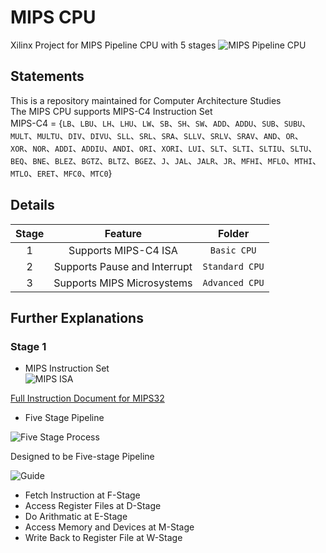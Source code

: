 # MIPS CPU
Xilinx Project for MIPS Pipeline CPU with 5 stages
![MIPS Pipeline CPU](http://www.evangelopoulos.net/wp-content/uploads/2015/03/qC8uK.jpg)
## Statements
This is a repository maintained for Computer Architecture Studies  
The MIPS CPU supports MIPS-C4 Instruction Set  
MIPS-C4 = {`LB`、`LBU`、`LH`、`LHU`、`LW`、`SB`、`SH`、`SW`、`ADD`、`ADDU`、`SUB`、`SUBU`、`MULT`、`MULTU`、`DIV`、`DIVU`、`SLL`、`SRL`、`SRA`、`SLLV`、`SRLV`、`SRAV`、`AND`、`OR`、`XOR`、`NOR`、`ADDI`、`ADDIU`、`ANDI`、`ORI`、`XORI`、`LUI`、`SLT`、`SLTI`、`SLTIU`、`SLTU`、`BEQ`、`BNE`、`BLEZ`、`BGTZ`、`BLTZ`、`BGEZ`、`J`、`JAL`、`JALR`、`JR`、`MFHI`、`MFLO`、`MTHI`、`MTLO`、`ERET`、`MFC0`、`MTC0`}  

## Details
| Stage | Feature | Folder |
| :-: | :-: | :-: |
| 1 | Supports MIPS-C4 ISA | `Basic CPU` |
| 2 | Supports Pause and Interrupt | `Standard CPU` |
| 3 | Supports MIPS Microsystems | `Advanced CPU` |

## Further Explanations
### Stage 1
* MIPS Instruction Set  
![MIPS ISA](https://www.cise.ufl.edu/~mssz/CompOrg/Figure2.7-MIPSinstrFmt.gif)  

[Full Instruction Document for MIPS32](https://www.cs.cornell.edu/courses/cs3410/2008fa/MIPS_Vol2.pdf)

* Five Stage Pipeline  

![Five Stage Process](https://qph.ec.quoracdn.net/main-qimg-696a7840fbcca52be4681b8396a4d80b)

Designed to be Five-stage Pipeline  

![Guide](https://i.stack.imgur.com/7yPhC.jpg)  

* Fetch Instruction at F-Stage 
* Access Register Files at D-Stage  
* Do Arithmatic at E-Stage  
* Access Memory and Devices at M-Stage
* Write Back to Register File at W-Stage
